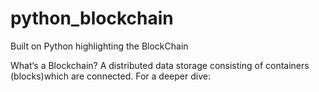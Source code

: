 # python_blockchain

Built on Python highlighting the BlockChain

What‘s a Blockchain? A distributed data storage consisting of containers (blocks)which are connected. For a deeper dive: 